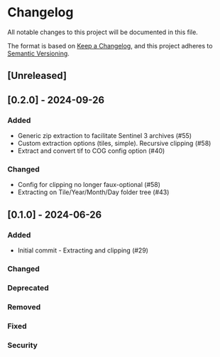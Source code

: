 # Changelog

All notable changes to this project will be documented in this file.

The format is based on [Keep a Changelog](https://keepachangelog.com/en/1.1.0/),
and this project adheres to [Semantic Versioning](https://semver.org/spec/v2.0.0.html).

## [Unreleased]
## [0.2.0] - 2024-09-26
### Added
- Generic zip extraction to facilitate Sentinel 3 archives (#55)
- Custom extraction options (tiles, simple). Recursive clipping (#58)
- Extract and convert tif to COG config option (#40)

### Changed
- Config for clipping no longer faux-optional (#58)
- Extracting on Tile/Year/Month/Day folder tree (#43)

## [0.1.0] - 2024-06-26
### Added
- Initial commit - Extracting and clipping (#29)

### Changed
### Deprecated
### Removed
### Fixed
### Security